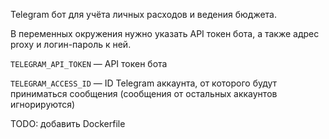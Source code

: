 Telegram бот для учёта личных расходов и ведения бюджета.


В переменных окружения нужно указать API токен бота, а также адрес proxy и логин-пароль к ней.

`TELEGRAM_API_TOKEN` — API токен бота

`TELEGRAM_ACCESS_ID` — ID Telegram аккаунта, от которого будут приниматься сообщения (сообщения от остальных аккаунтов игнорируются)

TODO: добавить Dockerfile
